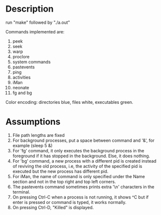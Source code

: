 # Description

run "make" followed by "./a.out"

Commands implemented are:
1. peek 
2. seek
3. warp
4. proclore
5. system commands
6. pastevents
7. ping
8. activities
9. iMan
10. neonate
11. fg and bg

Color encoding: directories blue, files white, executables green.

# Assumptions

1. File path lengths are fixed
2. For background processes, put a space between command and '&', for example (sleep 5 &)
3. For 'fg' command, it only executes the background process in the foreground if it has stopped in the background. Else, it does nothing.
4. For 'bg' command, a new process with a different pid is created instead of reviving the old process, i.e, the activity of the specified pid is executed but the new process has different pid.
5. For iMan, the name of command is only specified under the Name section and not in the top right and top left corners.
6. The pastevents command sometimes prints extra '\n' characters in the terminal.
7. On pressing Ctrl-C when a process is not running, it shows ^C but if enter is pressed or command is typed, it works normally.
8. On pressing Ctrl-D, "Killed" is displayed.

